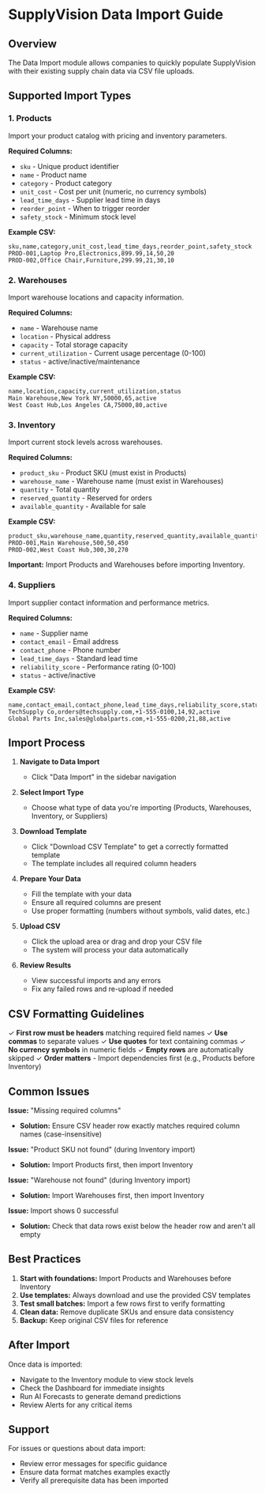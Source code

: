 # SupplyVision Data Import Guide

## Overview
The Data Import module allows companies to quickly populate SupplyVision with their existing supply chain data via CSV file uploads.

## Supported Import Types

### 1. Products
Import your product catalog with pricing and inventory parameters.

**Required Columns:**
- `sku` - Unique product identifier
- `name` - Product name
- `category` - Product category
- `unit_cost` - Cost per unit (numeric, no currency symbols)
- `lead_time_days` - Supplier lead time in days
- `reorder_point` - When to trigger reorder
- `safety_stock` - Minimum stock level

**Example CSV:**
```csv
sku,name,category,unit_cost,lead_time_days,reorder_point,safety_stock
PROD-001,Laptop Pro,Electronics,899.99,14,50,20
PROD-002,Office Chair,Furniture,299.99,21,30,10
```

### 2. Warehouses
Import warehouse locations and capacity information.

**Required Columns:**
- `name` - Warehouse name
- `location` - Physical address
- `capacity` - Total storage capacity
- `current_utilization` - Current usage percentage (0-100)
- `status` - active/inactive/maintenance

**Example CSV:**
```csv
name,location,capacity,current_utilization,status
Main Warehouse,New York NY,50000,65,active
West Coast Hub,Los Angeles CA,75000,80,active
```

### 3. Inventory
Import current stock levels across warehouses.

**Required Columns:**
- `product_sku` - Product SKU (must exist in Products)
- `warehouse_name` - Warehouse name (must exist in Warehouses)
- `quantity` - Total quantity
- `reserved_quantity` - Reserved for orders
- `available_quantity` - Available for sale

**Example CSV:**
```csv
product_sku,warehouse_name,quantity,reserved_quantity,available_quantity
PROD-001,Main Warehouse,500,50,450
PROD-002,West Coast Hub,300,30,270
```

**Important:** Import Products and Warehouses before importing Inventory.

### 4. Suppliers
Import supplier contact information and performance metrics.

**Required Columns:**
- `name` - Supplier name
- `contact_email` - Email address
- `contact_phone` - Phone number
- `lead_time_days` - Standard lead time
- `reliability_score` - Performance rating (0-100)
- `status` - active/inactive

**Example CSV:**
```csv
name,contact_email,contact_phone,lead_time_days,reliability_score,status
TechSupply Co,orders@techsupply.com,+1-555-0100,14,92,active
Global Parts Inc,sales@globalparts.com,+1-555-0200,21,88,active
```

## Import Process

1. **Navigate to Data Import**
   - Click "Data Import" in the sidebar navigation

2. **Select Import Type**
   - Choose what type of data you're importing (Products, Warehouses, Inventory, or Suppliers)

3. **Download Template**
   - Click "Download CSV Template" to get a correctly formatted template
   - The template includes all required column headers

4. **Prepare Your Data**
   - Fill the template with your data
   - Ensure all required columns are present
   - Use proper formatting (numbers without symbols, valid dates, etc.)

5. **Upload CSV**
   - Click the upload area or drag and drop your CSV file
   - The system will process your data automatically

6. **Review Results**
   - View successful imports and any errors
   - Fix any failed rows and re-upload if needed

## CSV Formatting Guidelines

✓ **First row must be headers** matching required field names
✓ **Use commas** to separate values
✓ **Use quotes** for text containing commas
✓ **No currency symbols** in numeric fields
✓ **Empty rows** are automatically skipped
✓ **Order matters** - Import dependencies first (e.g., Products before Inventory)

## Common Issues

**Issue:** "Missing required columns"
- **Solution:** Ensure CSV header row exactly matches required column names (case-insensitive)

**Issue:** "Product SKU not found" (during Inventory import)
- **Solution:** Import Products first, then import Inventory

**Issue:** "Warehouse not found" (during Inventory import)
- **Solution:** Import Warehouses first, then import Inventory

**Issue:** Import shows 0 successful
- **Solution:** Check that data rows exist below the header row and aren't all empty

## Best Practices

1. **Start with foundations:** Import Products and Warehouses before Inventory
2. **Use templates:** Always download and use the provided CSV templates
3. **Test small batches:** Import a few rows first to verify formatting
4. **Clean data:** Remove duplicate SKUs and ensure data consistency
5. **Backup:** Keep original CSV files for reference

## After Import

Once data is imported:
- Navigate to the Inventory module to view stock levels
- Check the Dashboard for immediate insights
- Run AI Forecasts to generate demand predictions
- Review Alerts for any critical items

## Support

For issues or questions about data import:
- Review error messages for specific guidance
- Ensure data format matches examples exactly
- Verify all prerequisite data has been imported
